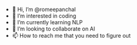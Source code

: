 - 👋 Hi, I’m @romeepanchal
- 👀 I’m interested in coding
- 🌱 I’m currently learning NLP
- 💞️ I’m looking to collaborate on AI
- 📫 How to reach me that you need to figure out

<!---
romeepanchal/romeepanchal is a ✨ special ✨ repository because its `README.md` (this file) appears on your GitHub profile.
You can click the Preview link to take a look at your changes.
--->
